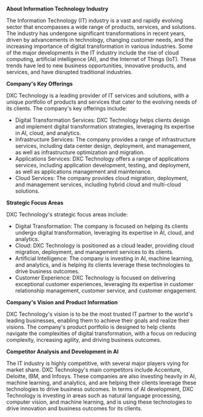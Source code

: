 **About Information Technology Industry**

The Information Technology (IT) industry is a vast and rapidly evolving sector that encompasses a wide range of products, services, and solutions. The industry has undergone significant transformations in recent years, driven by advancements in technology, changing customer needs, and the increasing importance of digital transformation in various industries. Some of the major developments in the IT industry include the rise of cloud computing, artificial intelligence (AI), and the Internet of Things (IoT). These trends have led to new business opportunities, innovative products, and services, and have disrupted traditional industries.

**Company's Key Offerings**

DXC Technology is a leading provider of IT services and solutions, with a unique portfolio of products and services that cater to the evolving needs of its clients. The company's key offerings include:

* Digital Transformation Services: DXC Technology helps clients design and implement digital transformation strategies, leveraging its expertise in AI, cloud, and analytics.
* Infrastructure Services: The company provides a range of infrastructure services, including data center design, deployment, and management, as well as infrastructure optimization and migration.
* Applications Services: DXC Technology offers a range of applications services, including application development, testing, and deployment, as well as applications management and maintenance.
* Cloud Services: The company provides cloud migration, deployment, and management services, including hybrid cloud and multi-cloud solutions.

**Strategic Focus Areas**

DXC Technology's strategic focus areas include:

* Digital Transformation: The company is focused on helping its clients undergo digital transformation, leveraging its expertise in AI, cloud, and analytics.
* Cloud: DXC Technology is positioned as a cloud leader, providing cloud migration, deployment, and management services to its clients.
* Artificial Intelligence: The company is investing in AI, machine learning, and analytics, and is helping its clients leverage these technologies to drive business outcomes.
* Customer Experience: DXC Technology is focused on delivering exceptional customer experiences, leveraging its expertise in customer relationship management, customer service, and customer engagement.

**Company's Vision and Product Information**

DXC Technology's vision is to be the most trusted IT partner to the world's leading businesses, enabling them to achieve their goals and realize their visions. The company's product portfolio is designed to help clients navigate the complexities of digital transformation, with a focus on reducing complexity, increasing agility, and driving business outcomes.

**Competitor Analysis and Development in AI**

The IT industry is highly competitive, with several major players vying for market share. DXC Technology's main competitors include Accenture, Deloitte, IBM, and Infosys. These companies are also investing heavily in AI, machine learning, and analytics, and are helping their clients leverage these technologies to drive business outcomes. In terms of AI development, DXC Technology is investing in areas such as natural language processing, computer vision, and machine learning, and is using these technologies to drive innovation and business outcomes for its clients.